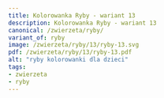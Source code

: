 ```yaml
---
title: Kolorowanka Ryby - wariant 13
description: Kolorowanka Ryby - wariant 13
canonical: /zwierzeta/ryby/
variant_of: ryby
image: /zwierzeta/ryby/13/ryby-13.svg
pdf: /zwierzeta/ryby/13/ryby-13.pdf
alt: "ryby kolorowanki dla dzieci"
tags:
- zwierzeta
- ryby
---
```

